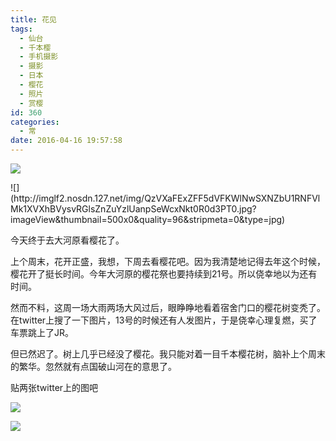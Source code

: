```yaml
---
title: 花见
tags:
  - 仙台
  - 千本樱
  - 手机摄影
  - 摄影
  - 日本
  - 樱花
  - 照片
  - 赏樱
id: 360
categories:
  - 常
date: 2016-04-16 19:57:58
---
```


![](http://imglf0.nosdn.127.net/img/QzVXaFExZFF5dVFKWlNwSXNZbU1Rd2FPSnZiWXBZenlUT3YwcThzNEd3VkdyeFhMcGwycUlRPT0.jpg?imageView&amp;thumbnail=500x0&amp;quality=96&amp;stripmeta=0&amp;type=jpg)

<!--more-->![](http://imglf2.nosdn.127.net/img/QzVXaFExZFF5dVFKWlNwSXNZbU1RNFVlMk1XVXhBVysvRGlsZnZuYzlUanpSeWcxNkt0R0d3PT0.jpg?imageView&amp;thumbnail=500x0&amp;quality=96&amp;stripmeta=0&amp;type=jpg)

今天终于去大河原看樱花了。

上个周末，花开正盛，我想，下周去看樱花吧。因为我清楚地记得去年这个时候，樱花开了挺长时间。今年大河原的樱花祭也要持续到21号。所以侥幸地以为还有时间。

然而不料，这周一场大雨两场大风过后，眼睁睁地看着宿舍门口的樱花树变秃了。在twitter上搜了一下图片，13号的时候还有人发图片，于是侥幸心理复燃，买了车票跳上了JR。

但已然迟了。树上几乎已经没了樱花。我只能对着一目千本樱花树，脑补上个周末的繁华。忽然就有点国破山河在的意思了。

贴两张twitter上的图吧

![](https://pbs.twimg.com/media/Cf66rimUIAAGqg_.jpg)

![](https://pbs.twimg.com/media/BoQu_36IUAAkhmz.jpg)

&nbsp;